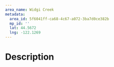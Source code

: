 ```yaml
---
area_name: Widgi Creek
metadata:
  area_id: 5f6041ff-ca68-4c67-a072-3ba7d0ce382b
  mp_id: ''
  lat: 44.5672
  lng: -122.1269
---
```

# Description
